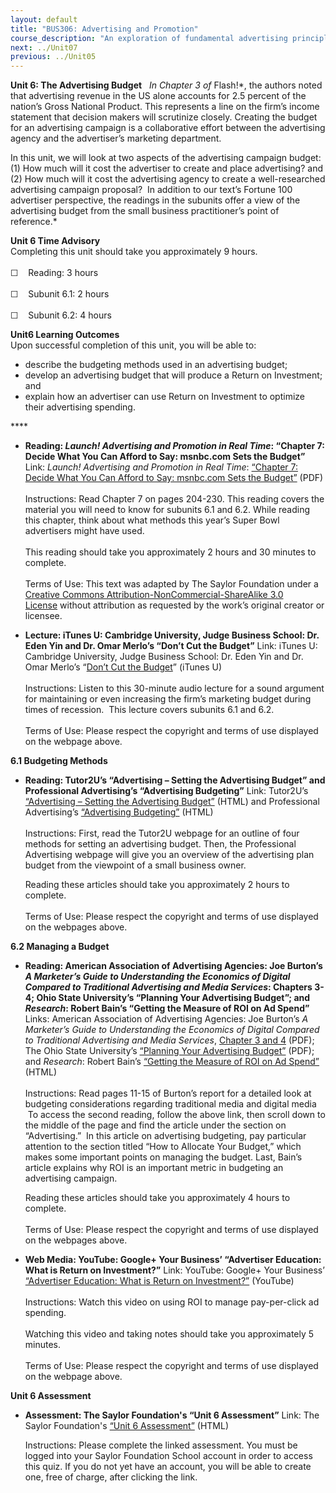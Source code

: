 ```yaml
---
layout: default
title: "BUS306: Advertising and Promotion"
course_description: "An exploration of fundamental advertising principles and the role advertising plays in the promotional mix, with particular emphasis on identifying the unique characteristics of advertising and examining familiar marketing concepts using an advertising framework."
next: ../Unit07
previous: ../Unit05
---
```

**Unit 6: The Advertising Budget** <span id="6"></span> 
*In Chapter 3 of* Flash!*, the authors noted that advertising revenue in
the US alone accounts for 2.5 percent of the nation’s Gross National
Product. This represents a line on the firm’s income statement that
decision makers will scrutinize closely. Creating the budget for an
advertising campaign is a collaborative effort between the advertising
agency and the advertiser’s marketing department.  
  
 In this unit, we will look at two aspects of the advertising campaign
budget: (1) How much will it cost the advertiser to create and place
advertising? and (2) How much will it cost the advertising agency to
create a well-researched advertising campaign proposal?  In addition to
our text’s Fortune 100 advertiser perspective, the readings in the
subunits offer a view of the advertising budget from the small business
practitioner’s point of reference.*

**Unit 6 Time Advisory**  
Completing this unit should take you approximately 9 hours.  
    
 ☐    Reading: 3 hours  
    
 ☐    Subunit 6.1: 2 hours  
    
 ☐    Subunit 6.2: 4 hours

**Unit6 Learning Outcomes**  
Upon successful completion of this unit, you will be able to:
-   describe the budgeting methods used in an advertising budget;
-   develop an advertising budget that will produce a Return on
    Investment; and
-   explain how an advertiser can use Return on Investment to optimize
    their advertising spending.

**** <span id="6.0"></span> 
-   **Reading: *Launch! Advertising and Promotion in Real Time*:
    “Chapter 7: Decide What You Can Afford to Say: msnbc.com Sets the
    Budget”**
    Link: *Launch! Advertising and Promotion in Real Time*: [“Chapter 7:
    Decide What You Can Afford to Say: msnbc.com Sets the
    Budget”](https://resources.saylor.org/wwwresources/archived/site/textbooks/Launch!%20Advertising%20and%20Promotion%20in%20Real%20Time.pdf)
    (PDF)  
        
     Instructions: Read Chapter 7 on pages 204-230. This reading covers
    the material you will need to know for subunits 6.1 and 6.2. While
    reading this chapter, think about what methods this year’s Super
    Bowl advertisers might have used.  
        
     This reading should take you approximately 2 hours and 30 minutes
    to complete.  
        
     Terms of Use: This text was adapted by The Saylor Foundation under
    a [Creative Commons Attribution-NonCommercial-ShareAlike 3.0
    License](http://creativecommons.org/licenses/by-nc-sa/3.0/) without
    attribution as requested by the work’s original creator or licensee.

-   **Lecture: iTunes U: Cambridge University, Judge Business School:
    Dr. Eden Yin and Dr. Omar Merlo’s “Don’t Cut the Budget”**
    Link: iTunes U: Cambridge University, Judge Business School: Dr.
    Eden Yin and Dr. Omar Merlo’s “[Don’t Cut the
    Budget](http://itunes.apple.com/us/podcast/dont-cut-the-budget/id380452452?i=84522859)”
    (iTunes U)  
        
     Instructions: Listen to this 30-minute audio lecture for a sound
    argument for maintaining or even increasing the firm’s marketing
    budget during times of recession.  This lecture covers subunits 6.1
    and 6.2.  
        
     Terms of Use: Please respect the copyright and terms of use
    displayed on the webpage above.

**6.1 Budgeting Methods** <span id="6.1"></span> 
-   **Reading: Tutor2U’s “Advertising – Setting the Advertising Budget”
    and Professional Advertising’s “Advertising Budgeting”**
    Link: Tutor2U’s [“Advertising – Setting the Advertising
    Budget”](http://tutor2u.net/business/marketing/promotion_advertising_budget.asp)
    (HTML) and Professional Advertising’s [“Advertising
    Budgeting”](https://web.archive.org/web/20130606042411/http://www.myprofessionaladvertising.com/Advertising%20Budgeting.htm)
    (HTML)  
        
     Instructions: First, read the Tutor2U webpage for an outline of
    four methods for setting an advertising budget. Then, the
    Professional Advertising webpage will give you an overview of the
    advertising plan budget from the viewpoint of a small business
    owner.  
      
     Reading these articles should take you approximately 2 hours to
    complete.  
        
     Terms of Use: Please respect the copyright and terms of use
    displayed on the webpages above.

**6.2 Managing a Budget** <span id="6.2"></span> 
-   **Reading: American Association of Advertising Agencies: Joe
    Burton’s *A Marketer’s Guide to Understanding the Economics of
    Digital Compared to Traditional Advertising and Media Services*:
    Chapters 3-4; Ohio State University’s “Planning Your Advertising
    Budget”; and *Research*: Robert Bain’s “Getting the Measure of ROI
    on Ad Spend”**
    Links: American Association of Advertising Agencies: Joe Burton’s *A
    Marketer’s Guide to Understanding the Economics of Digital Compared
    to Traditional Advertising and Media Services*, [Chapter 3 and
    4](http://ams.aaaa.org/eweb/upload/catalog/pdfs/MG18.pdf) (PDF); The
    Ohio State University’s [“Planning Your Advertising
    Budget”](http://sbdc.osu.edu/toolbox.htm) (PDF); and *Research*:
    Robert Bain’s [“Getting the Measure of ROI on Ad
    Spend”](http://www.research-live.com/features/getting-the-measure-of-roi-on-ad-spend/4000461.article)
    (HTML)  
        
     Instructions: Read pages 11-15 of Burton’s report for a detailed
    look at budgeting considerations regarding traditional media and
    digital media  To access the second reading, follow the above link,
    then scroll down to the middle of the page and find the article
    under the section on “Advertising.”  In this article on advertising
    budgeting, pay particular attention to the section titled “How to
    Allocate Your Budget,” which makes some important points on managing
    the budget. Last, Bain’s article explains why ROI is an important
    metric in budgeting an advertising campaign.  
      
     Reading these articles should take you approximately 4 hours to
    complete.  
        
     Terms of Use: Please respect the copyright and terms of use
    displayed on the webpages above.

-   **Web Media: YouTube: Google+ Your Business’ “Advertiser Education:
    What is Return on Investment?”**
    Link: YouTube: Google+ Your Business’ [“Advertiser Education: What
    is Return on
    Investment?”](http://www.youtube.com/watch?v=nRruI3De2Hk)
    (YouTube)  
        
     Instructions: Watch this video on using ROI to manage pay-per-click
    ad spending.  
        
     Watching this video and taking notes should take you approximately
    5 minutes.  
        
     Terms of Use: Please respect the copyright and terms of use
    displayed on the webpage above.

**Unit 6 Assessment** <span id="6.3"></span> 
-   **Assessment: The Saylor Foundation's “Unit 6 Assessment”**
    Link: The Saylor Foundation's [“Unit 6
    Assessment”](http://school.saylor.org/mod/quiz/view.php?id=1062) (HTML)  
      
     Instructions: Please complete the linked assessment. You must be
    logged into your Saylor Foundation School account in order to access
    this quiz. If you do not yet have an account, you will be able to
    create one, free of charge, after clicking the link. 


